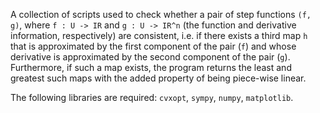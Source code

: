 A collection of scripts used to check whether a pair of step functions `(f, g)`, where `f : U -> IR` and `g : U -> IR^n` (the function and derivative information, respectively) are consistent, i.e. if there exists a third map `h` that is approximated by the first component of the pair (`f`) and whose derivative is approximated by the second component of the pair (`g`). Furthermore, if such a map exists, the program returns the least and greatest such maps with the added property of being piece-wise linear.

The following libraries are required: `cvxopt`, `sympy`, `numpy`, `matplotlib`.
